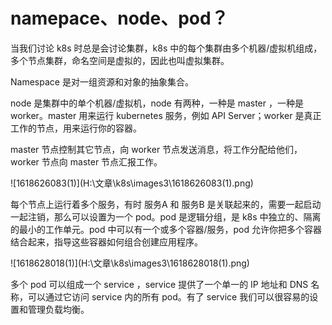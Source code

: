 # namepace、node、pod？

当我们讨论 k8s 时总是会讨论集群，k8s 中的每个集群由多个机器/虚拟机组成，多个节点集群，命名空间是虚拟的，因此也叫虚拟集群。

Namespace 是对一组资源和对象的抽象集合。

node 是集群中的单个机器/虚拟机，node 有两种，一种是 master ，一种是 worker。master 用来运行 kubernetes 服务，例如 API Server；worker 是真正工作的节点，用来运行你的容器。

master 节点控制其它节点，向 worker 节点发送消息，将工作分配给他们，worker 节点向 master 节点汇报工作。

!\[1618626083\(1\)\]\(H:\文章\k8s\images3\1618626083\(1\).png\)

每个节点上运行着多个服务，有时 服务A 和 服务B 是关联起来的，需要一起启动一起注销，那么可以设置为一个 pod。pod 是逻辑分组，是 k8s 中独立的、隔离的最小的工作单元。pod 中可以有一个或多个容器/服务，pod 允许你把多个容器结合起来，指导这些容器如何组合创建应用程序。

!\[1618628018\(1\)\]\(H:\文章\k8s\images3\1618628018\(1\).png\)

多个 pod 可以组成一个 service ，service 提供了一个单一的 IP 地址和 DNS 名称，可以通过它访问 service 内的所有 pod。有了 service 我们可以很容易的设置和管理负载均衡。

